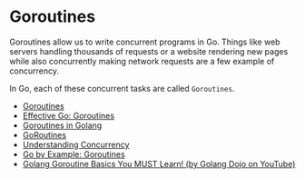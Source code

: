 # Goroutines  

Goroutines allow us to write concurrent programs in Go. Things like web servers handling thousands of requests or a website rendering new pages while also concurrently making network requests are a few example of concurrency.  

In Go, each of these concurrent tasks are called `Goroutines`.  

- [Goroutines](https://go.dev/tour/concurrency/1)
- [Effective Go: Goroutines](https://go.dev/doc/effective_go#goroutines)
- [Goroutines in Golang](https://www.geeksforgeeks.org/goroutines-concurrency-in-golang)
- [GoRoutines](https://www.youtube.com/watch?v=LvgVSSpwND8)
- [Understanding Concurrency](https://www.youtube.com/watch?v=V-0ifUKCkBI)
- [Go by Example: Goroutines](https://gobyexample.com/goroutines)
- [Golang Goroutine Basics You MUST Learn! (by Golang Dojo on YouTube)](https://youtu.be/oHIbeTmmTaA)
